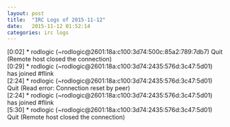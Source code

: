 ```yaml
---
layout: post
title:  "IRC Logs of 2015-11-12"
date:   2015-11-12 01:52:14
categories: irc logs
---
```

<span class="irc-date">[0:02]</span> <span class="irc-navy">* rodlogic (~rodlogic@2601:18a:c100:3d74:500c:85a2:789:7db7) Quit (Remote host closed the connection)</span><br />
<span class="irc-date">[0:29]</span> <span class="irc-green">* rodlogic (~rodlogic@2601:18a:c100:3d74:2435:576d:3c47:5d01) has joined #flink</span><br />
<span class="irc-date">[2:24]</span> <span class="irc-navy">* rodlogic (~rodlogic@2601:18a:c100:3d74:2435:576d:3c47:5d01) Quit (Read error: Connection reset by peer)</span><br />
<span class="irc-date">[2:24]</span> <span class="irc-green">* rodlogic (~rodlogic@2601:18a:c100:3d74:2435:576d:3c47:5d01) has joined #flink</span><br />
<span class="irc-date">[5:30]</span> <span class="irc-navy">* rodlogic (~rodlogic@2601:18a:c100:3d74:2435:576d:3c47:5d01) Quit (Remote host closed the connection)</span><br />
